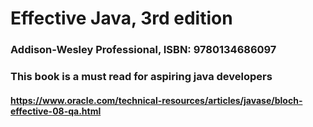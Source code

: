 # Effective Java, 3rd edition
### Addison-Wesley Professional, ISBN: 9780134686097
### This book is a must read for aspiring java developers
#### https://www.oracle.com/technical-resources/articles/javase/bloch-effective-08-qa.html

